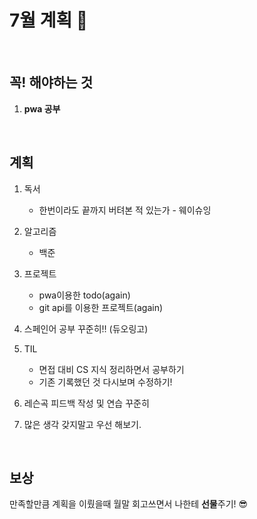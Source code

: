 # 7월 계획 🎁

<br/>

## 꼭! 해야하는 것 

1. **pwa 공부**


<br/>

## 계획

1. 독서
   - 한번이라도 끝까지 버텨본 적 있는가 - 웨이슈잉
2. 알고리즘

   - 백준
3. 프로젝트 

   - pwa이용한 todo(again)
   - git api를 이용한 프로젝트(again)
4. 스페인어 공부 꾸준히!! (듀오링고)
5. TIL

   - 면접 대비 CS 지식 정리하면서 공부하기
   - 기존 기록했던 것 다시보며 수정하기!
6. 레슨곡 피드백 작성 및 연습 꾸준히
7. 많은 생각 갖지말고 우선 해보기.

<br/>

## 보상

만족할만큼 계획을 이뤘을때 월말 회고쓰면서 나한테 **선물**주기! 😎
